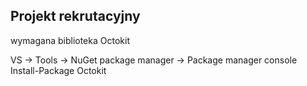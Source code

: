 ## Projekt rekrutacyjny

wymagana biblioteka Octokit

VS -> Tools -> NuGet package manager -> Package manager console
Install-Package Octokit
